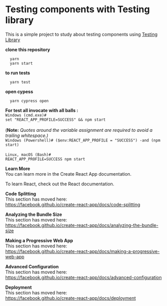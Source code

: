 # Testing components with Testing library

This is a simple project to study about testing components using [Testing Library](https://testing-library.com/)

**clone this repository**

```
  yarn
  yarn start
```

**to run tests**
```
  yarn test
```

**open cypess**
```
  yarn cypress open
```



**For test all invocate with all balls :**<br>
`Windows (cmd.exe)#`<br>
`set "REACT_APP_PROFILE=SUCCESS" && npm start`<br><br>
(**Note:** _Quotes around the variable assignment are required to avoid a trailing whitespace.)_<br>
`Windows (Powershell)#
($env:REACT_APP_PROFILE = "SUCCESS") -and (npm start)`<br><br>
`Linux, macOS (Bash)#`<br>
`REACT_APP_PROFILE=SUCCESS npm start`

**Learn More** <br>
You can learn more in the Create React App documentation.

To learn React, check out the React documentation.

**Code Splitting**<br>
This section has moved here: <br>https://facebook.github.io/create-react-app/docs/code-splitting

**Analyzing the Bundle Size**<br>
This section has moved here: <br>https://facebook.github.io/create-react-app/docs/analyzing-the-bundle-size

**Making a Progressive Web App**<br>
This section has moved here: <br>https://facebook.github.io/create-react-app/docs/making-a-progressive-web-app

**Advanced Configuration**<br>
This section has moved here: <br>https://facebook.github.io/create-react-app/docs/advanced-configuration

**Deployment**<br>
This section has moved here: <br>https://facebook.github.io/create-react-app/docs/deployment